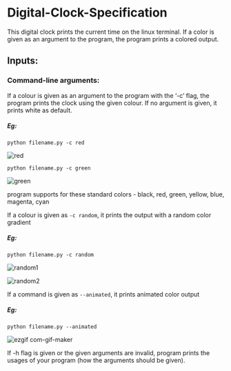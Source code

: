 # Digital-Clock-Specification

This digital clock prints the current time on the linux terminal. If a color is given as an argument to the program, the program prints a colored output.

## Inputs:
### Command-line arguments:
If a colour is given as an argument to the program with the ‘-c’ flag, the program prints the clock using the given colour. If no argument is given, it prints white as default.

##### Eg: 
`python filename.py -c red`

![red](https://user-images.githubusercontent.com/84913495/178502075-63e1f91a-798f-4553-8340-217e59110587.PNG)


`python filename.py -c green`

![green](https://user-images.githubusercontent.com/84913495/178502255-fec3c396-50e1-403f-844d-5a8f1442b2ea.PNG)

program supports for these standard colors - black, red, green, yellow, blue, magenta, cyan




If a colour is given as `-c random`, it prints the output with a random color gradient

##### Eg: 

`python filename.py -c random`

![random1](https://user-images.githubusercontent.com/84913495/178505191-567fb1ec-76a1-4db5-b2a2-ffd802e63fb8.PNG)

![random2](https://user-images.githubusercontent.com/84913495/178505352-f170a1b4-f938-46ac-8480-76c571bec0d0.PNG)


If a command is given as `--animated`, it prints animated color output

##### Eg:

`python filename.py --animated`

![ezgif com-gif-maker](https://user-images.githubusercontent.com/84913495/178730271-50f34ba1-d113-4a1c-bad8-f29b160140f8.gif)


If -h flag is given or the given arguments are invalid, program prints the usages of your program (how the arguments should be given).
